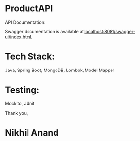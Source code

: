 # ProductAPI
API Documentation:

Swagger documentation is available at   [localhost:8081/swagger-ui/index.html.](http://localhost:8081/swagger-ui/index.html)

# Tech Stack:

Java,
Spring Boot,
MongoDB,
Lombok,
Model Mapper

# Testing:

Mockito,
JUnit

Thank you,

# Nikhil Anand
